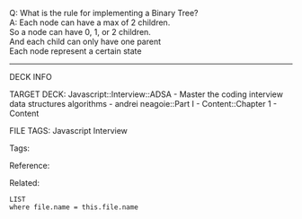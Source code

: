 Q: What is the rule for implementing a Binary Tree?  
A: Each node can have a max of 2 children.  
So a node can have 0, 1, or 2 children.  
And each child can only have one parent  
Each node represent a certain state
<!--ID: 1690032123709-->

---

DECK INFO

TARGET DECK: Javascript::Interview::ADSA - Master the coding interview data structures algorithms - andrei neagoie::Part I - Content::Chapter 1 - Content

FILE TAGS: Javascript Interview

Tags:

Reference:

Related:

```dataview
LIST
where file.name = this.file.name
```

